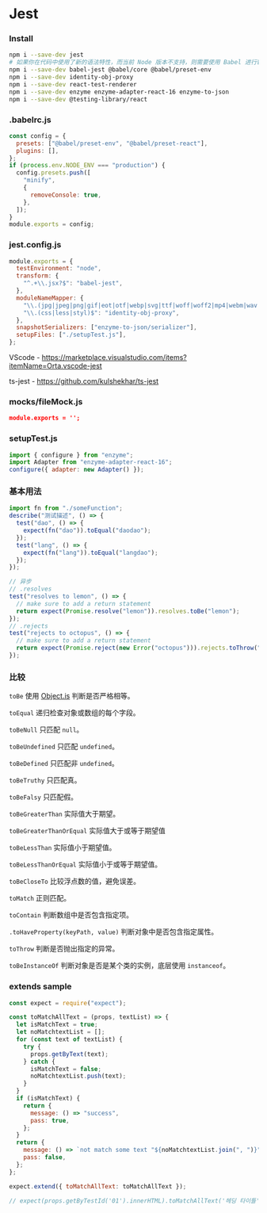 # Jest

### Install

```sh
npm i --save-dev jest
# 如果你在代码中使用了新的语法特性，而当前 Node 版本不支持，则需要使用 Babel 进行转义。
npm i --save-dev babel-jest @babel/core @babel/preset-env
npm i --save-dev identity-obj-proxy
npm i --save-dev react-test-renderer
npm i --save-dev enzyme enzyme-adapter-react-16 enzyme-to-json
npm i --save-dev @testing-library/react
```

### .babelrc.js

```js
const config = {
  presets: ["@babel/preset-env", "@babel/preset-react"],
  plugins: [],
};
if (process.env.NODE_ENV === "production") {
  config.presets.push([
    "minify",
    {
      removeConsole: true,
    },
  ]);
}
module.exports = config;
```

### jest.config.js

```js
module.exports = {
  testEnvironment: "node",
  transform: {
    "^.+\\.jsx?$": "babel-jest",
  },
  moduleNameMapper: {
    "\\.(jpg|jpeg|png|gif|eot|otf|webp|svg|ttf|woff|woff2|mp4|webm|wav|mp3|m4a|aac|oga)$": "./mocks/fileMock.js",
    "\\.(css|less|styl)$": "identity-obj-proxy",
  },
  snapshotSerializers: ["enzyme-to-json/serializer"],
  setupFiles: ["./setupTest.js"],
};
```

VScode - https://marketplace.visualstudio.com/items?itemName=Orta.vscode-jest

ts-jest - https://github.com/kulshekhar/ts-jest

### mocks/fileMock.js

```json
module.exports = '';
```

### setupTest.js

```js
import { configure } from "enzyme";
import Adapter from "enzyme-adapter-react-16";
configure({ adapter: new Adapter() });
```

### 基本用法

```js
import fn from "./someFunction";
describe("测试描述", () => {
  test("dao", () => {
    expect(fn("dao")).toEqual("daodao");
  });
  test("lang", () => {
    expect(fn("lang")).toEqual("langdao");
  });
});

// 异步
// .resolves
test("resolves to lemon", () => {
  // make sure to add a return statement
  return expect(Promise.resolve("lemon")).resolves.toBe("lemon");
});
// .rejects
test("rejects to octopus", () => {
  // make sure to add a return statement
  return expect(Promise.reject(new Error("octopus"))).rejects.toThrow("octopus");
});
```

### 比较

`toBe` 使用 [Object.is](https://developer.mozilla.org/zh-CN/docs/Web/JavaScript/Reference/Global_Objects/Object/is) 判断是否严格相等。

`toEqual` 递归检查对象或数组的每个字段。

`toBeNull` 只匹配 `null`。

`toBeUndefined` 只匹配 `undefined`。

`toBeDefined` 只匹配非 `undefined`。

`toBeTruthy` 只匹配真。

`toBeFalsy` 只匹配假。

`toBeGreaterThan` 实际值大于期望。

`toBeGreaterThanOrEqual` 实际值大于或等于期望值

`toBeLessThan` 实际值小于期望值。

`toBeLessThanOrEqual` 实际值小于或等于期望值。

`toBeCloseTo` 比较浮点数的值，避免误差。

`toMatch` 正则匹配。

`toContain` 判断数组中是否包含指定项。

`.toHaveProperty(keyPath, value)` 判断对象中是否包含指定属性。

`toThrow` 判断是否抛出指定的异常。

`toBeInstanceOf` 判断对象是否是某个类的实例，底层使用 `instanceof`。

### extends sample

```js
const expect = require("expect");

const toMatchAllText = (props, textList) => {
  let isMatchText = true;
  let noMatchtextList = [];
  for (const text of textList) {
    try {
      props.getByText(text);
    } catch {
      isMatchText = false;
      noMatchtextList.push(text);
    }
  }
  if (isMatchText) {
    return {
      message: () => "success",
      pass: true,
    };
  }
  return {
    message: () => `not match some text "${noMatchtextList.join(", ")}"`,
    pass: false,
  };
};

expect.extend({ toMatchAllText: toMatchAllText });

// expect(props.getByTestId('01').innerHTML).toMatchAllText('헤딩 타이틀');
```
